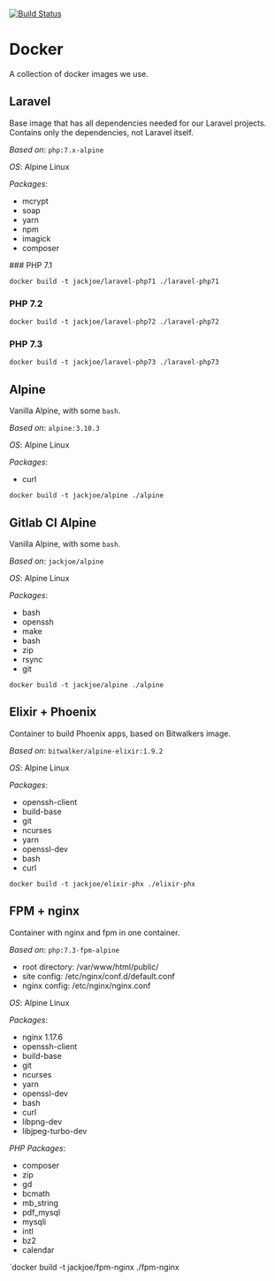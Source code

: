 [![Build Status](https://travis-ci.org/jackjoe/docker.svg?branch=master)](https://travis-ci.org/jackjoe/docker)

# Docker

A collection of docker images we use.

## Laravel

Base image that has all dependencies needed for our Laravel projects. Contains only the dependencies, not Laravel itself.

_Based on_: `php:7.x-alpine`

_OS_: Alpine Linux

_Packages_:

- mcrypt
- soap
- yarn
- npm
- imagick
- composer

### PHP 7.1

`docker build -t jackjoe/laravel-php71 ./laravel-php71`

### PHP 7.2

`docker build -t jackjoe/laravel-php72 ./laravel-php72`

### PHP 7.3

`docker build -t jackjoe/laravel-php73 ./laravel-php73`

## Alpine

Vanilla Alpine, with some `bash`.

_Based on_: `alpine:3.10.3`

_OS_: Alpine Linux

_Packages_:

- curl

`docker build -t jackjoe/alpine ./alpine`

## Gitlab CI Alpine

Vanilla Alpine, with some `bash`.

_Based on_: `jackjoe/alpine`

_OS_: Alpine Linux

_Packages_:

- bash
- openssh
- make
- bash
- zip
- rsync
- git

`docker build -t jackjoe/alpine ./alpine`

## Elixir + Phoenix

Container to build Phoenix apps, based on Bitwalkers image.

_Based on_: `bitwalker/alpine-elixir:1.9.2`

_OS_: Alpine Linux

_Packages_:

- openssh-client
- build-base
- git
- ncurses
- yarn
- openssl-dev
- bash
- curl

`docker build -t jackjoe/elixir-phx ./elixir-phx`

## FPM + nginx

Container with nginx and fpm in one container.

_Based on_: `php:7.3-fpm-alpine`

- root directory: /var/www/html/public/
- site config: /etc/nginx/conf.d/default.conf
- nginx config: /etc/nginx/nginx.conf

_OS_: Alpine Linux

_Packages_:

- nginx 1.17.6
- openssh-client
- build-base
- git
- ncurses
- yarn
- openssl-dev
- bash
- curl
- libpng-dev 
- libjpeg-turbo-dev

_PHP Packages_:

- composer
- zip
- gd
- bcmath
- mb_string
- pdf_mysql
- mysqli
- intl
- bz2
- calendar

`docker build -t jackjoe/fpm-nginx ./fpm-nginx
